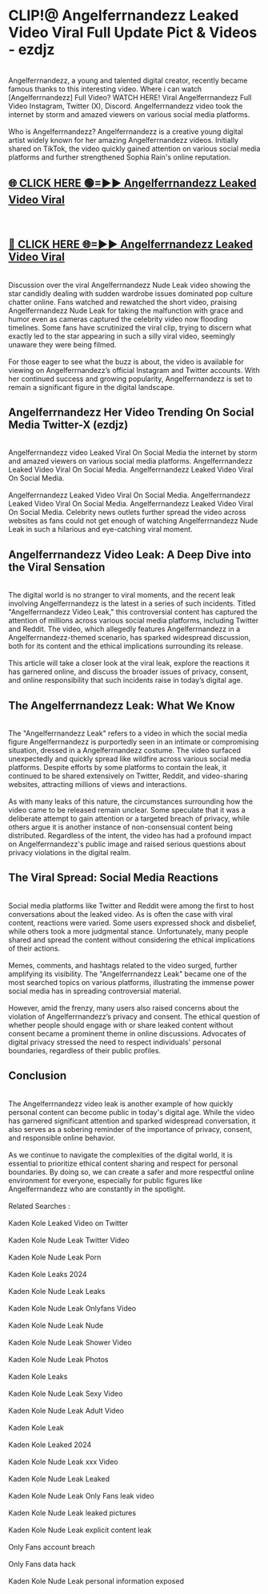 # CLIP!@ Angelferrnandezz Leaked Video Viral Full Update Pict & Videos - ezdjz
<br>
Angelferrnandezz, a young and talented digital creator, recently became famous thanks to this interesting video. Where i can watch [Angelferrnandezz] Full Video? WATCH HERE! Viral Angelferrnandezz Full Video Instagram, Twitter (X), Discord. Angelferrnandezz video took the internet by storm and amazed viewers on various social media platforms.
<br><br>
Who is Angelferrnandezz? Angelferrnandezz is a creative young digital artist widely known for her amazing Angelferrnandezz videos. Initially shared on TikTok, the video quickly gained attention on various social media platforms and further strengthened Sophia Rain's online reputation.
<br>
<h2><a href="https://bestclip.site?title=Angelferrnandezz">🌐 CLICK HERE 🟢=►► Angelferrnandezz Leaked Video Viral</a></h2>
<br>
<h2><a href="https://bestclip.site?title=Angelferrnandezz">🔴 CLICK HERE 🌐=►► Angelferrnandezz Leaked Video Viral</a></h2>
<br>
Discussion over the viral Angelferrnandezz Nude Leak video showing the star candidly dealing with sudden wardrobe issues dominated pop culture chatter online. Fans watched and rewatched the short video, praising Angelferrnandezz Nude Leak for taking the malfunction with grace and humor even as cameras captured the celebrity video now flooding timelines. Some fans have scrutinized the viral clip, trying to discern what exactly led to the star appearing in such a silly viral video, seemingly unaware they were being filmed.
<br><br>
For those eager to see what the buzz is about, the video is available for viewing on Angelferrnandezz’s official Instagram and Twitter accounts. With her continued success and growing popularity, Angelferrnandezz is set to remain a significant figure in the digital landscape.
<br>
<h2>Angelferrnandezz Her Video Trending On Social Media Twitter-X (ezdjz)</h2>
<br>
Angelferrnandezz video Leaked Viral On Social Media the internet by storm and amazed viewers on various social media platforms. Angelferrnandezz Leaked Video Viral On Social Media. Angelferrnandezz Leaked Video Viral On Social Media.
<br><br>
Angelferrnandezz Leaked Video Viral On Social Media. Angelferrnandezz Leaked Video Viral On Social Media. Angelferrnandezz Leaked Video Viral On Social Media. Celebrity news outlets further spread the video across websites as fans could not get enough of watching Angelferrnandezz Nude Leak in such a hilarious and eye-catching viral moment.
<br>
<h2>Angelferrnandezz Video Leak: A Deep Dive into the Viral Sensation</h2>
<br>
The digital world is no stranger to viral moments, and the recent leak involving Angelferrnandezz is the latest in a series of such incidents. Titled "Angelferrnandezz Video Leak," this controversial content has captured the attention of millions across various social media platforms, including Twitter and Reddit. The video, which allegedly features Angelferrnandezz in a Angelferrnandezz-themed scenario, has sparked widespread discussion, both for its content and the ethical implications surrounding its release.
<br><br>
This article will take a closer look at the viral leak, explore the reactions it has garnered online, and discuss the broader issues of privacy, consent, and online responsibility that such incidents raise in today’s digital age.
<br>
<h2>The Angelferrnandezz Leak: What We Know</h2>
<br>
The "Angelferrnandezz Leak" refers to a video in which the social media figure Angelferrnandezz is purportedly seen in an intimate or compromising situation, dressed in a Angelferrnandezz costume. The video surfaced unexpectedly and quickly spread like wildfire across various social media platforms. Despite efforts by some platforms to contain the leak, it continued to be shared extensively on Twitter, Reddit, and video-sharing websites, attracting millions of views and interactions.
<br><br>
As with many leaks of this nature, the circumstances surrounding how the video came to be released remain unclear. Some speculate that it was a deliberate attempt to gain attention or a targeted breach of privacy, while others argue it is another instance of non-consensual content being distributed. Regardless of the intent, the video has had a profound impact on Angelferrnandezz's public image and raised serious questions about privacy violations in the digital realm.
<br>
<h2>The Viral Spread: Social Media Reactions</h2>
<br>
Social media platforms like Twitter and Reddit were among the first to host conversations about the leaked video. As is often the case with viral content, reactions were varied. Some users expressed shock and disbelief, while others took a more judgmental stance. Unfortunately, many people shared and spread the content without considering the ethical implications of their actions.
<br><br>
Memes, comments, and hashtags related to the video surged, further amplifying its visibility. The "Angelferrnandezz Leak" became one of the most searched topics on various platforms, illustrating the immense power social media has in spreading controversial material.
<br><br>
However, amid the frenzy, many users also raised concerns about the violation of Angelferrnandezz’s privacy and consent. The ethical question of whether people should engage with or share leaked content without consent became a prominent theme in online discussions. Advocates of digital privacy stressed the need to respect individuals' personal boundaries, regardless of their public profiles.
<br>
<h2>Conclusion</h2>
<br>
The Angelferrnandezz video leak is another example of how quickly personal content can become public in today's digital age. While the video has garnered significant attention and sparked widespread conversation, it also serves as a sobering reminder of the importance of privacy, consent, and responsible online behavior.
<br><br>
As we continue to navigate the complexities of the digital world, it is essential to prioritize ethical content sharing and respect for personal boundaries. By doing so, we can create a safer and more respectful online environment for everyone, especially for public figures like Angelferrnandezz who are constantly in the spotlight.
<br><br>
Related Searches :
<br><br>
Kaden Kole Leaked Video on Twitter
<br><br>
Kaden Kole Nude Leak Twitter Video
<br><br>
Kaden Kole Nude Leak Porn
<br><br>
Kaden Kole Leaks 2024
<br><br>
Kaden Kole Nude Leak Leaks
<br><br>
Kaden Kole Nude Leak Onlyfans Video
<br><br>
Kaden Kole Nude Leak Nude
<br><br>
Kaden Kole Nude Leak Shower Video
<br><br>
Kaden Kole Nude Leak Photos
<br><br>
Kaden Kole Leaks
<br><br>
Kaden Kole Nude Leak Sexy Video
<br><br>
Kaden Kole Nude Leak Adult Video
<br><br>
Kaden Kole Leak
<br><br>
Kaden Kole Leaked 2024
<br><br>
Kaden Kole Nude Leak xxx Video
<br><br>
Kaden Kole Nude Leak Leaked
<br><br>
Kaden Kole Nude Leak Only Fans leak video
<br><br>
Kaden Kole Nude Leak leaked pictures
<br><br>
Kaden Kole Nude Leak explicit content leak
<br><br>
Only Fans account breach
<br><br>
Only Fans data hack
<br><br>
Kaden Kole Nude Leak personal information exposed